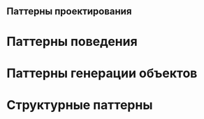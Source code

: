 ## Паттерны проектирования

# Паттерны поведения
# Паттерны генерации объектов
# Структурные паттерны
